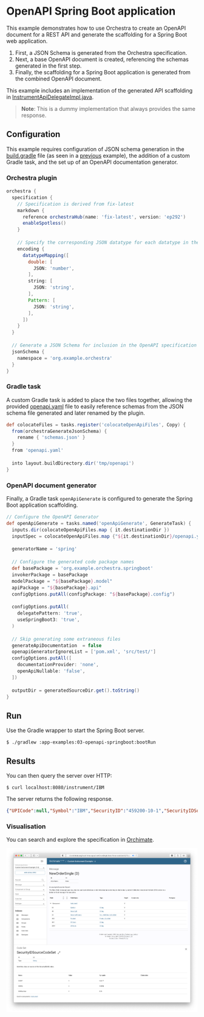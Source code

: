 # OpenAPI Spring Boot application

This example demonstrates how to use Orchestra to create an OpenAPI document for a REST API and generate the scaffolding for a Spring Boot web application.

1. First, a JSON Schema is generated from the Orchestra specification.
2. Next, a base OpenAPI document is created, referencing the schemas generated in the first step.
3. Finally, the scaffolding for a Spring Boot application is generated from the combined OpenAPI document.

This example includes an implementation of the generated API scaffolding in [InstrumentApiDelegateImpl.java](
./src/main/java/org/example/orchestra/springboot/InstrumentApiDelegateImpl.java).
> **Note**: This is a dummy implementation that always provides the same response.

## Configuration

This example requires configuration of JSON schema generation in the [build.gradle](./build.gradle) file (as seen in a [previous](../../basic-examples/06-json-schema) example), the addition of a custom Gradle task, and the set up of an OpenAPI documentation generator.

### Orchestra plugin

```groovy
orchestra {
  specification {
    // Specification is derived from fix-latest
    markdown {
      reference orchestraHub(name: 'fix-latest', version: 'ep292')
      enableSpotless()
    }

    // Specify the corresponding JSON datatype for each datatype in the Orchestra specification.
    encoding {
      datatypeMapping([
        double: [
          JSON: 'number',
        ],
        string: [
          JSON: 'string',
        ],
        Pattern: [
          JSON: 'string',
        ],
      ])
    }
  }

  // Generate a JSON Schema for inclusion in the OpenAPI specification
  jsonSchema {
    namespace = 'org.example.orchestra'
  }
}
```
### Gradle task

A custom Gradle task is added to place the two files together, allowing the provided [openapi.yaml](./openapi.yaml) file to easily reference schemas from the JSON schema file generated and later renamed by the plugin.

```groovy
def colocateFiles = tasks.register('colocateOpenApiFiles', Copy) {
  from(orchestraGenerateJsonSchema) {
    rename { 'schemas.json' }
  }
  from 'openapi.yaml'

  into layout.buildDirectory.dir('tmp/openapi')
}
```

### OpenAPI document generator

Finally, a Gradle task `openApiGenerate` is configured to generate the Spring Boot application scaffolding.

```groovy
// Configure the OpenAPI Generator
def openApiGenerate = tasks.named('openApiGenerate', GenerateTask) {
  inputs.dir(colocateOpenApiFiles.map { it.destinationDir })
  inputSpec = colocateOpenApiFiles.map {"${it.destinationDir}/openapi.yaml" as String }

  generatorName = 'spring'

  // Configure the generated code package names
  def basePackage = 'org.example.orchestra.springboot'
  invokerPackage = basePackage
  modelPackage = "${basePackage}.model"
  apiPackage = "${basePackage}.api"
  configOptions.putAll(configPackage: "${basePackage}.config")

  configOptions.putAll(
    delegatePattern: 'true',
    useSpringBoot3: 'true',
  )

  // Skip generating some extraneous files
  generateApiDocumentation  = false
  openapiGeneratorIgnoreList = ['pom.xml', 'src/test/']
  configOptions.putAll([
    documentationProvider: 'none',
    openApiNullable: 'false',
  ])

  outputDir = generatedSourceDir.get().toString()
}
```

## Run

Use the Gradle wrapper to start the Spring Boot server.

```shell
$ ./gradlew :app-examples:03-openapi-springboot:bootRun
```

## Results

You can then query the server over HTTP:

```shell
$ curl localhost:8080/instrument/IBM
```

The server returns the following response.

```json
{"UPICode":null,"Symbol":"IBM","SecurityID":"459200-10-1","SecurityIDSource":"CUSIP","Product":"EQUITY","CFICode":"ESNUOB"}
```

### Visualisation

You can search and explore the specification in [Orchimate](https://orchimate.org/).

![](docs/images/orchimate.png)
